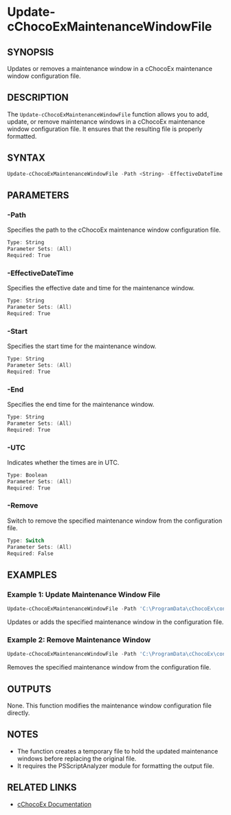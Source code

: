 # Update-cChocoExMaintenanceWindowFile

## SYNOPSIS
Updates or removes a maintenance window in a cChocoEx maintenance window configuration file.

## DESCRIPTION
The `Update-cChocoExMaintenanceWindowFile` function allows you to add, update, or remove maintenance windows in a cChocoEx maintenance window configuration file. It ensures that the resulting file is properly formatted.

## SYNTAX

```powershell
Update-cChocoExMaintenanceWindowFile -Path <String> -EffectiveDateTime <String> -Start <String> -End <String> -UTC <Boolean> [-Remove <Switch>]
```

## PARAMETERS

### -Path
Specifies the path to the cChocoEx maintenance window configuration file.

```powershell
Type: String
Parameter Sets: (All)
Required: True
```

### -EffectiveDateTime
Specifies the effective date and time for the maintenance window.

```powershell
Type: String
Parameter Sets: (All)
Required: True
```

### -Start
Specifies the start time for the maintenance window.

```powershell
Type: String
Parameter Sets: (All)
Required: True
```

### -End
Specifies the end time for the maintenance window.

```powershell
Type: String
Parameter Sets: (All)
Required: True
```

### -UTC
Indicates whether the times are in UTC.

```powershell
Type: Boolean
Parameter Sets: (All)
Required: True
```

### -Remove
Switch to remove the specified maintenance window from the configuration file.

```powershell
Type: Switch
Parameter Sets: (All)
Required: False
```

## EXAMPLES

### Example 1: Update Maintenance Window File
```powershell
Update-cChocoExMaintenanceWindowFile -Path 'C:\ProgramData\cChocoEx\config\maintenance.psd1' -EffectiveDateTime '2023-01-01T00:00:00Z' -Start '22:00' -End '06:00' -UTC $true
```
Updates or adds the specified maintenance window in the configuration file.

### Example 2: Remove Maintenance Window
```powershell
Update-cChocoExMaintenanceWindowFile -Path 'C:\ProgramData\cChocoEx\config\maintenance.psd1' -Remove
```
Removes the specified maintenance window from the configuration file.

## OUTPUTS
None. This function modifies the maintenance window configuration file directly.

## NOTES
- The function creates a temporary file to hold the updated maintenance windows before replacing the original file.
- It requires the PSScriptAnalyzer module for formatting the output file.

## RELATED LINKS
- [cChocoEx Documentation](https://github.com/jyonke/cChocoEx) 